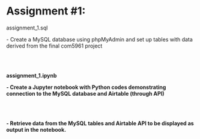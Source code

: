 # Assignment #1:
<p>assignment_1.sql</p>
<p>- Create a MySQL database using phpMyAdmin and set up tables with data derived from the final com5961 project</p>
<br><br>
<p><b>assignment_1.ipynb</p>
<p>- Create a Jupyter notebook with Python codes demonstrating connection to the MySQL database and Airtable (through API)</p>
<br><br>
<p>- Retrieve data from the MySQL tables and Airtable API to be displayed as output in the notebook.</p>
